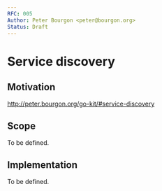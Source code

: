 ```yaml
---
RFC: 005
Author: Peter Bourgon <peter@bourgon.org>
Status: Draft
---
```


# Service discovery

## Motivation

http://peter.bourgon.org/go-kit/#service-discovery

## Scope

To be defined.

## Implementation

To be defined.
